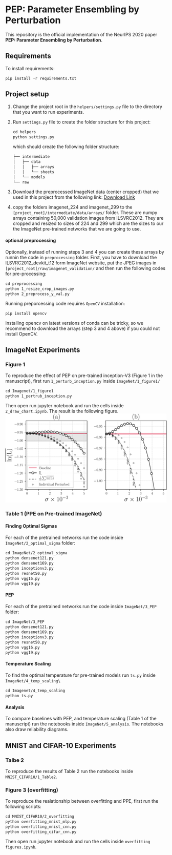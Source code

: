 # PEP: Parameter Ensembling by Perturbation

This repository is the official implementation of the NeurIPS 2020 paper **PEP: Parameter Ensembling by Perturbation**.

<!-- > 📋Optional: include a graphic explaining your approach/main result, bibtex entry, link to demos, blog posts and tutorials
-->

## Requirements

To install requirements:

```setup
pip install -r requirements.txt
```

## Project setup
1. Change the project root in the `helpers/settings.py` file to the directory that 
you want to run experiments.
2. Run `settings.py` file to create the folder structure for this project:
    ```
    cd helpers
    python settings.py
    ```
    which should create the following folder structure:
    ```
    ├── intermediate
    │   ├── data
    │   │   ├── arrays
    │   │   └── sheets
    │   └── models
    └── raw
    ```
3. Download the preprocessed ImageNet data (center cropped) that we used in this project from the 
following link:
[Download Link](https://www.dropbox.com/sh/5nwkk693coegsr4/AACRBvEV_1micL5bBnmbPydea?dl=0)

4. copy the folders imagenet_224 and imagenet_299 to the `[project_root]/intermediate/data/arrays/` folder.
These are numpy arrays containing 50,000 validation images from ILSVRC2012.
They are cropped and resized to sizes of 224 and 299 which are the sizes
to our the ImageNet pre-trained networks that we are going to use.

#### optional preprocessing
Optionally, instead of running steps 3 and 4 you can create these arrays
by runnin the code in `preprocessing` folder. 
First, you have to download the ILSVRC2012_devkit_t12
form ImageNet website, put the JPEG images in `[project_root]/raw/imagenet_validation/`
and then run the following codes for pre-processing:
```
cd preprocessing
python 1_resize_crop_images.py
python 2_preprocess_y_val.py
```
Running preporcessing code requires `OpenCV` installation:
```
pip install opencv
```
Installing opencv on latest versions of conda can be tricky, so 
we recommend to download the arrays (step 3 and 4 above) if you
could not install OpenCV.

## ImageNet Experiments
### Figure 1
To reproduce the effect of PEP on pre-trained inception-V3 (Figure 1 in
the manuscript), first run `1_perturb_inception.py` inside `ImageNet/1_figure1/`
```
cd Imagenet/1_figure1
python 1_pertrub_inception.py
```
Then open run jupyter notebook and run the cells inside `2_draw_chart.ipynb`.
The result is the following figure.
![](assets/figure1.png)

### Table 1 (PPE on Pre-trained ImageNet)
#### Finding Optimal Sigmas
For each of the pretrained networks run the code inside `ImageNet/2_optimal_sigma` folder:
```
cd ImageNet/2_optimal_sigma
python densenet121.py
python densenet169.py
python inceptionv3.py
python resnet50.py
python vgg16.py
python vgg19.py
```
#### PEP
For each of the pretrained networks run the code inside `ImageNet/3_PEP` folder:
```
cd ImageNet/3_PEP
python densenet121.py
python densenet169.py
python inceptionv3.py
python resnet50.py
python vgg16.py
python vgg19.py
```
#### Temperature Scaling
To find the optimal temperature for pre-trained models
run `ts.py` inside `ImageNet/4_temp_scaling\`
```
cd Imagenet/4_temp_scaling
python ts.py
```
#### Analysis
To compare baselines with PEP, and temperature scaling (Table 1 of the manuscript)
run the notebooks inside `ImageNet/5_analysis`. The notebooks also
draw reliability diagrams.

## MNIST and CIFAR-10 Experiments

### Talbe 2
To reproduce the results of Table 2 
run the notebooks inside `MNIST_CIFAR10/1_Table2`. 

### Figure 3 (overfitting)
To reproduce the realationship between overfitting and PPE, first run the following
scripts:
```
cd MNIST_CIFAR10/2_overfitting
python overfitting_mnist_mlp.py
python overfitting_mnist_cnn.py
python overfitting_cifar_cnn.py
```
Then open run jupyter notebook and run the cells inside `overfitting figures.ipynb`.
